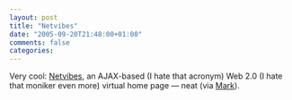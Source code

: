 ```yaml
---
layout: post
title: "Netvibes"
date: "2005-09-20T21:48:00+01:00"
comments: false
categories: 
---
```


<p>Very cool: <a href="http://www.netvibes.com/">Netvibes</a>, an AJAX-based (I hate that acronym) Web 2.0 (I hate that moniker even more) virtual home page &#8212; neat (via <a href="http://www.markbaker.ca/2002/09/Blog/2005/09/18#deliciousdistobj.Netvibes...vibes">Mark</a>).</p>



